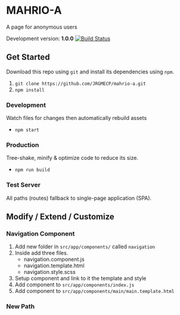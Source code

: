 # MAHRIO-A
A page for anonymous users

Development version: **1.0.0** [![Build Status](https://travis-ci.org/JRGEMCP/MAHRIO-A.svg?branch=master)](https://travis-ci.org/JRGEMCP/MAHRIO-A)

## Get Started
Download this repo using `git` and install its dependencies using `npm`.
1. `git clone https://github.com/JRGMECP/mahrio-a.git`
2. `npm install`
### Development
Watch files for changes then automatically rebuild assets
* `npm start`
### Production
Tree-shake, minify & optimize code to reduce its size.
* `npm run build`
### Test Server
All paths (routes) fallback to single-page application (SPA).

## Modify / Extend / Customize
### Navigation Component
1. Add new folder in `src/app/components/` called `navigation`
2. Inside add three files.
    * navigation.component.js
    * navigation.template.html
    * navigation.style.scss
3. Setup component and link to it the template and style
4. Add component to `src/app/components/index.js`
5. Add component to `src/app/components/main/main.template.html`

### New Path
